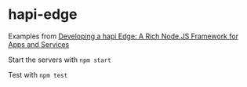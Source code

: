 # hapi-edge

Examples from [Developing a hapi Edge: A Rich Node.JS Framework for Apps and Services](http://amzn.to/1Juyk9L)

Start the servers with `npm start`

Test with `npm test`
